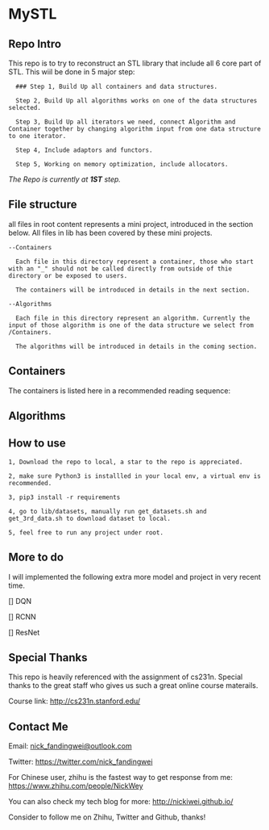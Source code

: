 # MySTL

## Repo Intro

This repo is to try to reconstruct an STL library that include all 6 core part of STL. This wiil be done in 5 major step:

      ### Step 1, Build Up all containers and data structures.
      
      Step 2, Build Up all algorithms works on one of the data structures selected.
      
      Step 3, Build Up all iterators we need, connect Algorithm and Container together by changing algorithm input from one data structure to one iterator.
      
      Step 4, Include adaptors and functors.
      
      Step 5, Working on memory optimization, include allocators.
      
<i>The Repo is currently at <b>1ST</b> step.</i> 
  
## File structure

all files in root content represents a mini project, introduced in the section below. All files in lib has been covered by these mini projects.

    --Containers

      Each file in this directory represent a container, those who start with an "_" should not be called directly from outside of thie directory or be exposed to users.
      
      The containers will be introduced in details in the next section.
      
    --Algorithms
    
      Each file in this directory represent an algorithm. Currently the input of those algorithm is one of the data structure we select from /Containers.
      
      The algorithms will be introduced in details in the coming section.
       
## Containers

The containers is listed here in a recommended reading sequence:


## Algorithms

## How to use

    1, Download the repo to local, a star to the repo is appreciated.
    
    2, make sure Python3 is installled in your local env, a virtual env is recommended.
    
    3, pip3 install -r requirements
    
    4, go to lib/datasets, manually run get_datasets.sh and get_3rd_data.sh to download dataset to local.
    
    5, feel free to run any project under root.

## More to do

I will implemented the following extra more model and project in very recent time.

[] DQN

[] RCNN

[] ResNet

## Special Thanks

This repo is heavily referenced with the assignment of cs231n. Special thanks to the great staff who gives us such a great online course materails.

Course link: http://cs231n.stanford.edu/

## Contact Me

Email: nick_fandingwei@outlook.com

Twitter: https://twitter.com/nick_fandingwei

For Chinese user, zhihu is the fastest way to get response from me: https://www.zhihu.com/people/NickWey

You can also check my tech blog for more: http://nickiwei.github.io/

Consider to follow me on Zhihu, Twitter and Github, thanks!
